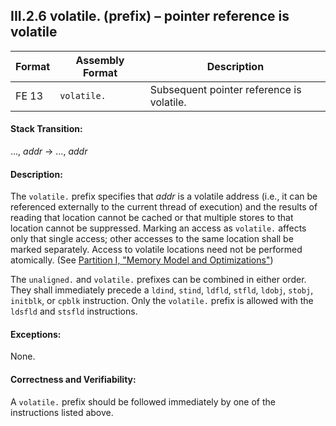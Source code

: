 ## III.2.6 volatile. (prefix) &ndash; pointer reference is volatile

 Format | Assembly Format | Description
 ---- | ---- | ----
 FE 13 | `volatile.` | Subsequent pointer reference is volatile.
 
#### Stack Transition:

&hellip;, *addr* &rarr; &hellip;, *addr*

#### Description:

The `volatile.` prefix specifies that *addr* is a volatile address (i.e., it can be referenced externally to the current thread of execution) and the results of reading that location cannot be cached or that multiple stores to that location cannot be suppressed. Marking an access as `volatile.` affects only that single access; other accesses to the same location shall be marked separately. Access to volatile locations need not be performed atomically. (See [Partition I, "Memory Model and Optimizations"](#todo-missing-hyperlink))

The `unaligned.` and `volatile.` prefixes can be combined in either order. They shall immediately precede a `ldind`, `stind`, `ldfld`, `stfld`, `ldobj`, `stobj`, `initblk`, or `cpblk` instruction. Only the `volatile.` prefix is allowed with the `ldsfld` and `stsfld` instructions.

#### Exceptions:

None.

#### Correctness and Verifiability:

A `volatile.` prefix should be followed immediately by one of the instructions listed above.
